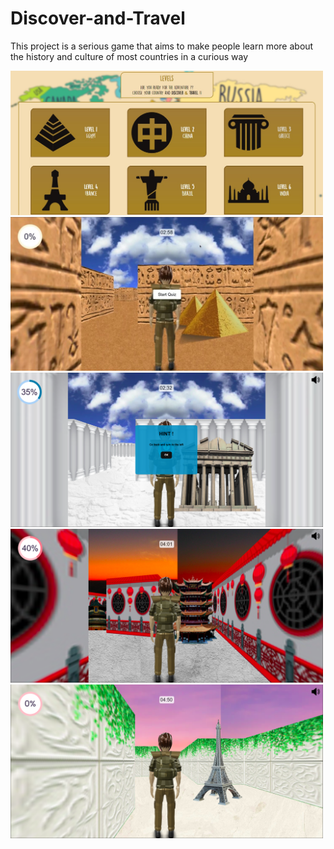 # Discover-and-Travel

This project is a serious game that aims to make people learn more about the history and culture of most countries in a curious way

<img src="tuto img/01.jpg" width=500>

<img src="tuto img/03.jpg" width=500>

<img src="tuto img/08.png" width=500>

<img src="tuto img/09.png" width=500>

<img src="tuto img/10.png" width=500>
